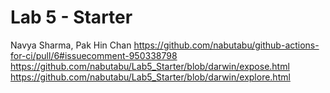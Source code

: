 # Lab 5 - Starter
Navya Sharma, Pak Hin Chan
https://github.com/nabutabu/github-actions-for-ci/pull/6#issuecomment-950338798
https://github.com/nabutabu/Lab5_Starter/blob/darwin/expose.html
https://github.com/nabutabu/Lab5_Starter/blob/darwin/explore.html